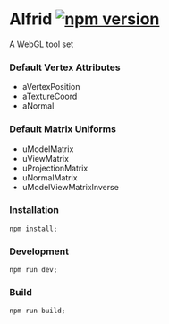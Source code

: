 Alfrid
[![npm version](https://badge.fury.io/js/alfrid.svg)](https://badge.fury.io/js/alfrid)
======

A WebGL tool set

### Default Vertex Attributes
- aVertexPosition
- aTextureCoord
- aNormal

### Default Matrix Uniforms
- uModelMatrix
- uViewMatrix
- uProjectionMatrix
- uNormalMatrix
- uModelViewMatrixInverse


### Installation 

```
npm install;
```

### Development 

```
npm run dev;
```


### Build 

```
npm run build;
```

[npm-image]: https://img.shields.io/npm/v/alfrid.svg?style=flat-square
[npm-url]: https://www.npmjs.com/package/alfrid